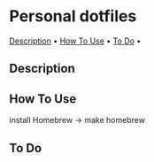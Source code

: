 # Personal dotfiles
 
<p align="left">
  <a href="#description">Description</a> •
  <a href="#how-to-use">How To Use</a> •
  <a href="#to-do-next">To Do</a> •
</p>

## Description

## How To Use

install Homebrew -> make homebrew

## To Do
